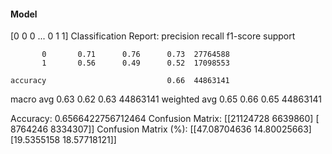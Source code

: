 #### Model
[0 0 0 ... 0 1 1]
Classification Report:
              precision    recall  f1-score   support

           0       0.71      0.76      0.73  27764588
           1       0.56      0.49      0.52  17098553

    accuracy                           0.66  44863141
   macro avg       0.63      0.62      0.63  44863141
weighted avg       0.65      0.66      0.65  44863141

Accuracy: 0.6566422756712464
Confusion Matrix:
[[21124728  6639860]
 [ 8764246  8334307]]
Confusion Matrix (%):
[[47.08704636 14.80025663]
 [19.5355158  18.57718121]]

